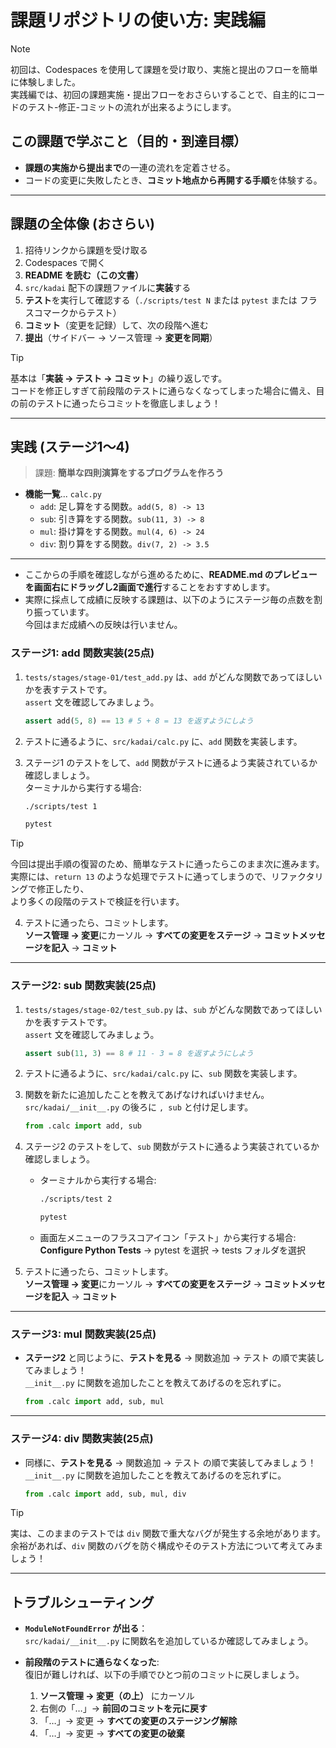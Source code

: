 # 課題リポジトリの使い方: 実践編

> [!NOTE]  
> 初回は、Codespaces を使用して課題を受け取り、実施と提出のフローを簡単に体験しました。  
> 実践編では、初回の課題実施・提出フローをおさらいすることで、自主的にコードのテスト-修正-コミットの流れが出来るようにします。

## この課題で学ぶこと（目的・到達目標）
- **課題の実施から提出まで**の一連の流れを定着させる。
- コードの変更に失敗したとき、**コミット地点から再開する手順**を体験する。

---

## 課題の全体像 (おさらい)
1. 招待リンクから課題を受け取る
2. Codespaces で開く
3. **README を読む（この文書）**
4. `src/kadai` 配下の課題ファイルに**実装**する
5. **テスト**を実行して確認する（`./scripts/test N` または `pytest` または フラスコマークからテスト）
6. **コミット**（変更を記録）して、次の段階へ進む
7. **提出**（サイドバー → ソース管理 → **変更を同期**）

> [!TIP]  
> 基本は「**実装 → テスト → コミット**」の繰り返しです。  
> コードを修正しすぎて前段階のテストに通らなくなってしまった場合に備え、目の前のテストに通ったらコミットを徹底しましょう！

---

## 実践 (ステージ1～4)
> 課題: **簡単な四則演算をするプログラムを作ろう**

-  **機能一覧**... `calc.py`
    * `add`: 足し算をする関数。`add(5, 8) -> 13`
    * `sub`: 引き算をする関数。`sub(11, 3) -> 8`
    * `mul`: 掛け算をする関数。`mul(4, 6) -> 24`
    * `div`: 割り算をする関数。`div(7, 2) -> 3.5`　

---

- ここからの手順を確認しながら進めるために、**README.md のプレビューを画面右にドラッグし2画面で進行**することをおすすめします。
- 実際に採点して成績に反映する課題は、以下のようにステージ毎の点数を割り振っています。  
  今回はまだ成績への反映は行いません。

### **ステージ1**: add 関数実装(25点)
1. `tests/stages/stage-01/test_add.py` は、`add` がどんな関数であってほしいかを表すテストです。  
   `assert` 文を確認してみましょう。
   ```python
   assert add(5, 8) == 13 # 5 + 8 = 13 を返すようにしよう
   ```

2. テストに通るように、`src/kadai/calc.py` に、`add` 関数を実装します。
3. ステージ1 のテストをして、`add` 関数がテストに通るよう実装されているか確認しましょう。  
   ターミナルから実行する場合:
   ```bash
   ./scripts/test 1
   ```
   ```bash
   pytest
   ```

> [!TIP]  
> 今回は提出手順の復習のため、簡単なテストに通ったらこのまま次に進みます。  
> 実際には、`return 13` のような処理でテストに通ってしまうので、リファクタリングで修正したり、  
> より多くの段階のテストで検証を行います。

4. テストに通ったら、コミットします。  
   **ソース管理 → 変更**にカーソル → **すべての変更をステージ** → **コミットメッセージを記入** → **コミット**

---

### **ステージ2**: sub 関数実装(25点)
1. `tests/stages/stage-02/test_sub.py` は、`sub` がどんな関数であってほしいかを表すテストです。  
   `assert` 文を確認してみましょう。
   ```python
   assert sub(11, 3) == 8 # 11 - 3 = 8 を返すようにしよう
   ```

2. テストに通るように、`src/kadai/calc.py` に、`sub` 関数を実装します。
3. 関数を新たに追加したことを教えてあげなければいけません。`src/kadai/__init__.py` の後ろに `, sub` と付け足します。

   ```python
   from .calc import add, sub
   ```

4. ステージ2 のテストをして、`sub` 関数がテストに通るよう実装されているか確認しましょう。  
   - ターミナルから実行する場合:
     ```bash
     ./scripts/test 2
     ```
     ```bash
     pytest
     ```

   - 画面左メニューのフラスコアイコン「テスト」から実行する場合:  
     **Configure Python Tests** → pytest を選択 → tests フォルダを選択

5. テストに通ったら、コミットします。  
   **ソース管理 → 変更**にカーソル → **すべての変更をステージ** → **コミットメッセージを記入** → **コミット**

---

### **ステージ3**: mul 関数実装(25点)
- **ステージ2** と同じように、**テストを見る** → 関数追加 → テスト の順で実装してみましょう！  
  `__init__.py` に関数を追加したことを教えてあげるのを忘れずに。

   ```python
   from .calc import add, sub, mul
   ```

---

### **ステージ4**: div 関数実装(25点)

- 同様に、**テストを見る** → 関数追加 → テスト の順で実装してみましょう！  
  `__init__.py` に関数を追加したことを教えてあげるのを忘れずに。

   ```python
   from .calc import add, sub, mul, div
   ```

> [!TIP]  
> 実は、このままのテストでは `div` 関数で重大なバグが発生する余地があります。  
> 余裕があれば、`div` 関数のバグを防ぐ構成やそのテスト方法について考えてみましょう！

---

## トラブルシューティング

- **`ModuleNotFoundError` が出る**：  
  `src/kadai/__init__.py` に関数名を追加しているか確認してみましょう。

- **前段階のテストに通らなくなった**:  
  復旧が難しければ、以下の手順でひとつ前のコミットに戻しましょう。

  1) **ソース管理 → 変更（の上）** にカーソル  
  2) 右側の「…」→ **前回のコミットを元に戻す**  
  3) 「…」→ 変更 → **すべての変更のステージング解除**  
  4) 「…」→ 変更 → **すべての変更の破棄**